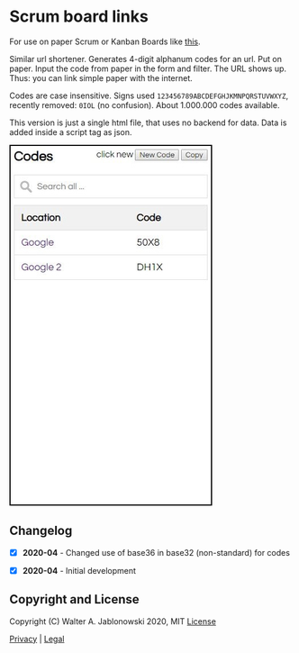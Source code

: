 # Scrum board links

For use on paper Scrum or Kanban Boards like [this](https://en.wikipedia.org/wiki/Scrum_(software_development)#Sprint_backlog).

Similar url shortener. Generates 4-digit alphanum codes for an url. Put on paper. Input the code from paper in the form and filter. The URL shows up. Thus: you can link simple paper with the internet.

Codes are case insensitive. Signs used `123456789ABCDEFGHJKMNPQRSTUVWXYZ`, recently removed: `0IOL` (no confusion). About 1.000.000 codes available.

This version is just a single html file, that uses no backend for data. Data is added inside a script tag as json.

![displ.png](img/displ.jpg?raw=true "Sample")


## Changelog

* [x] **2020-04** - Changed use of base36 in base32 (non-standard) for codes
* [x] **2020-04** - Initial development


## Copyright and License

Copyright (C) Walter A. Jablonowski 2020, MIT [License](LICENSE)

[Privacy](https://walter-a-jablonowski.github.io/privacy.html) | [Legal](https://walter-a-jablonowski.github.io/imprint.html)
